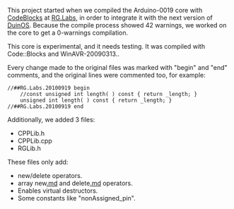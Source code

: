 This project started when we compiled the Arduino-0019 core with [CodeBlocks](http://www.codeblocks.org) at [RG.Labs](http://www.robotgroup.com.ar), in order to integrate it with the next version of [DuinOS](http://code.google.com/p/duinos). Because the compile process showed 42 warnings, we worked on the core to get a 0-warnings compilation.

This core is experimental, and it needs testing.
It was compiled with Code::Blocks and WinAVR-20090313..

Every change made to the original files was marked with "begin" and "end" comments, and the original lines were commented too, for example:

```
//##RG.Labs.20100919 begin
    //const unsigned int length( ) const { return _length; }
    unsigned int length( ) const { return _length; }
//##RG.Labs.20100919 end
```

Additionally, we added 3 files:

  * CPPLib.h
  * CPPLib.cpp
  * RGLib.h

These files only add:

  * new/delete operators.
  * array new[.md](.md) and delete[.md](.md) operators.
  * Enables virtual destructors.
  * Some constants like "nonAssigned\_pin".